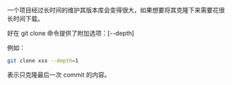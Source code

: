 一个项目经过长时间的维护其版本库会变得很大，如果想要将其克隆下来需要花很长时间下载。

好在 git clone 命令提供了附加选项：[--depth]

例如：

```bash
git clone xxx --depth=1
```

表示只克隆最后一次 commit 的内容。
